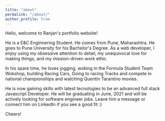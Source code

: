 ```yaml
---
title: "about"
permalink: "/about/"
author_profile: true
---
```




Hello, welcome to Ranjan's portfolio website!

He is a E&C Enginnering Student. He comes from Pune, Maharashtra. He goes to Pune University for his Bachelor's Degree. As a web developer, I enjoy using my obsessive attention to detail, my unequivocal love for making things, and my mission-driven work ethic. 

In his spare time, he loves jogging, woking in the Formula Student Team Wokshop, building Racing Cars, Going to racing Tracks and compete in national championships and watching Quentin Tarantino movies.

He is now gaining skills with latest tecnologies to be an advanced full stack Javascript Developer. He will be graduating in June, 2021 and will be actively looking for software engineer jobs. Leave him a message or connect him on LinkedIn if you see a good fit :)

Cheers!